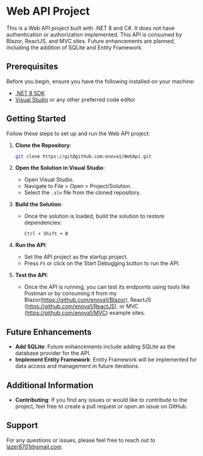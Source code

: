 # Web API Project

This is a Web API project built with .NET 8 and C#. It does not have authentication or authorization implemented. This API is consumed by Blazor, ReactJS, and MVC sites. Future enhancements are planned, including the addition of SQLite and Entity Framework.

## Prerequisites

Before you begin, ensure you have the following installed on your machine:

- [.NET 8 SDK](https://dotnet.microsoft.com/download/dotnet/5.0)
- [Visual Studio](https://visualstudio.microsoft.com/) or any other preferred code editor

## Getting Started

Follow these steps to set up and run the Web API project:

1. **Clone the Repository**: 
   ```bash
   git clone https://git@github.com:enova1/WebApi.git
   ```

2. **Open the Solution in Visual Studio**:
   - Open Visual Studio.
   - Navigate to File > Open > Project/Solution.
   - Select the `.sln` file from the cloned repository.

3. **Build the Solution**:
   - Once the solution is loaded, build the solution to restore dependencies:
     ```
     Ctrl + Shift + B
     ```

4. **Run the API**:
   - Set the API project as the startup project.
   - Press `F5` or click on the Start Debugging button to run the API.

5. **Test the API**:
   - Once the API is running, you can test its endpoints using tools like Postman or by consuming it from my Blazor(https://github.com/enova1/Blazor), ReactJS (https://github.com/enova1/ReactJS), or MVC (https://github.com/enova1/MVC) example sites.

## Future Enhancements

- **Add SQLite**: Future enhancements include adding SQLite as the database provider for the API.
- **Implement Entity Framework**: Entity Framework will be implemented for data access and management in future iterations.

## Additional Information

- **Contributing**: If you find any issues or would like to contribute to the project, feel free to create a pull request or open an issue on GitHub.

## Support

For any questions or issues, please feel free to reach out to [lazer8701@gmail.com](mailto:lazer8701@gmail.com).
